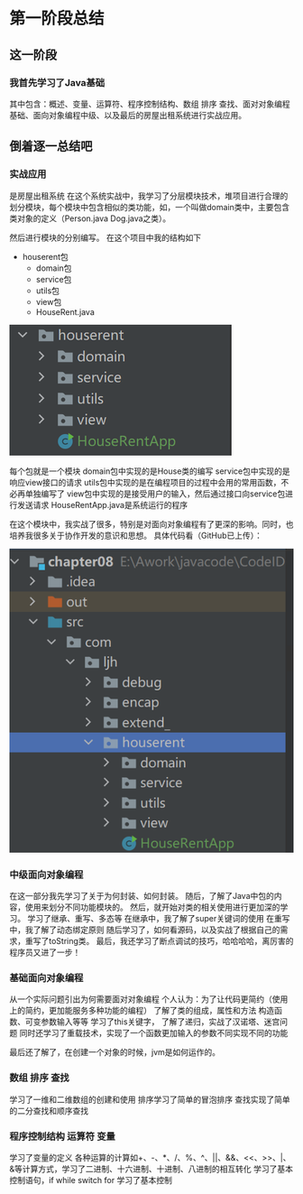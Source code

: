 # 第一阶段总结
## 这一阶段
### 我首先学习了Java基础

其中包含：概述、变量、运算符、程序控制结构、数组 排序 查找、面对对象编程基础、面向对象编程中级、以及最后的房屋出租系统进行实战应用。

## 倒着逐一总结吧
### 实战应用
是房屋出租系统
在这个系统实战中，我学习了分层模块技术，堆项目进行合理的划分模块，每个模块中包含相似的类功能，如，一个叫做domain类中，主要包含类对象的定义（Person.java Dog.java之类）。

然后进行模块的分别编写。
在这个项目中我的结构如下
- houserent包
	- domain包
	- service包
	- utils包
	- view包
	- HouseRent.java

![输入图片说明](/imgs/2024-07-14/16GGNWhhRzbjfJW1.png)

每个包就是一个模块
domain包中实现的是House类的编写
service包中实现的是响应view接口的请求
utils包中实现的是在编程项目的过程中会用的常用函数，不必再单独编写了
view包中实现的是接受用户的输入，然后通过接口向service包进行发送请求
HouseRentApp.java是系统运行的程序

在这个模块中，我实战了很多，特别是对面向对象编程有了更深的影响。同时，也培养我很多关于协作开发的意识和思想。
具体代码看（GitHub已上传）：

![输入图片说明](/imgs/2024-07-14/F1TXcypm5NbjuVo6.png)

### 中级面向对象编程
在这一部分我先学习了关于为何封装、如何封装。
随后，了解了Java中包的内容，使用来划分不同功能模块的。
然后，就开始对类的相关使用进行更加深的学习。
学习了继承、重写、多态等
在继承中，我了解了super关键词的使用
在重写中，我了解了动态绑定原则
随后学习了，如何看源码，以及实战了根据自己的需求，重写了toString类。
最后，我还学习了断点调试的技巧，哈哈哈哈，离厉害的程序员又进了一步！

### 基础面向对象编程
从一个实际问题引出为何需要面对对象编程
个人认为：为了让代码更简约（使用上的简约，更加能服务多种功能的编程）
了解了类的组成，属性和方法
构造函数、可变参数输入等等
学习了this关键字，
了解了递归，实战了汉诺塔、迷宫问题
同时还学习了重载技术，实现了一个函数更加输入的参数不同实现不同的功能

最后还了解了，在创建一个对象的时候，jvm是如何运作的。

### 数组 排序 查找
学习了一维和二维数组的创建和使用
排序学习了简单的冒泡排序
查找实现了简单的二分查找和顺序查找

### 程序控制结构 运算符 变量
学习了变量的定义
各种运算的计算如+、-、*、/、%、^、||、&&、<<、>>、|、&等计算方式，学习了二进制、十六进制、十进制、八进制的相互转化
学习了基本控制语句，if while switch for
学习了基本控制

<!--stackedit_data:
eyJoaXN0b3J5IjpbNTgzOTU5MTAxLDI4MzEwNTc5N119
-->